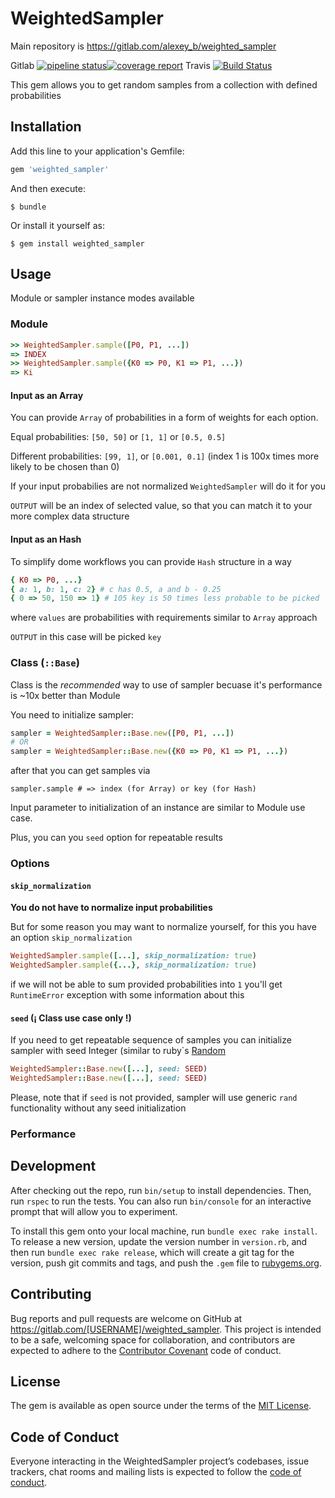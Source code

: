 # WeightedSampler

Main repository is https://gitlab.com/alexey_b/weighted_sampler

Gitlab [![pipeline status](https://gitlab.com/alexey_b/weighted_sampler/badges/master/pipeline.svg)](https://gitlab.com/alexey_b/weighted_sampler/commits/master)[![coverage report](https://gitlab.com/alexey_b/weighted_sampler/badges/master/coverage.svg)](https://gitlab.com/alexey_b/weighted_sampler/commits/master) Travis [![Build Status](https://travis-ci.org/ababich/weighted_sampler.svg?branch=master)](https://travis-ci.org/ababich/weighted_sampler)

This gem allows you to get random samples from a collection with defined probabilities


## Installation

Add this line to your application's Gemfile:

```ruby
gem 'weighted_sampler'
```

And then execute:

    $ bundle

Or install it yourself as:

    $ gem install weighted_sampler

## Usage

Module or sampler instance modes available

### Module

```ruby
>> WeightedSampler.sample([P0, P1, ...])
=> INDEX
>> WeightedSampler.sample({K0 => P0, K1 => P1, ...})
=> Ki
```

#### Input as an Array

You can provide `Array` of probabilities in a form of weights for each option.

Equal probabilities: `[50, 50]` or `[1, 1]` or `[0.5, 0.5]`

Different probabilities: `[99, 1]`, or `[0.001, 0.1]` (index 1 is 100x times more likely to be chosen than 0)

If your input probabilies are not normalized `WeightedSampler` will do it for you

`OUTPUT` will be an index of selected value, so that you can match it to your more complex data structure

#### Input as an Hash

To simplify dome workflows you can provide `Hash` structure in a way

```ruby
{ K0 => P0, ...}
{ a: 1, b: 1, c: 2} # c has 0.5, a and b - 0.25
{ 0 => 50, 150 => 1} # 105 key is 50 times less probable to be picked
```

where `values` are probabilities with requirements similar to `Array` approach

`OUTPUT` in this case will be picked `key`

### Class (`::Base`)

Class is the *recommended* way to use of sampler becuase it's performance is ~10x better than Module

You need to initialize sampler:

```ruby
sampler = WeightedSampler::Base.new([P0, P1, ...])
# OR
sampler = WeightedSampler::Base.new({K0 => P0, K1 => P1, ...})
```

after that you can get samples via

`sampler.sample # => index (for Array) or key (for Hash)`

Input parameter to initialization of an instance are similar to Module use case.

Plus, you can you `seed` option for repeatable results

### Options

#### `skip_normalization`
**You do not have to normalize input probabilities**

But for some reason you may want to normalize yourself, for this
you have an option `skip_normalization`

```ruby
WeightedSampler.sample([...], skip_normalization: true)
WeightedSampler.sample({...}, skip_normalization: true)
```

if we will not be able to sum provided probabilities into `1` you'll get `RuntimeError` exception with some information about this

#### `seed` (¡ Class use case only !)

If you need to get repeatable sequence of samples you can initialize sampler with seed Integer (similar to ruby`s [Random](https://ruby-doc.org/core/Random.html#method-c-new)

```ruby
WeightedSampler::Base.new([...], seed: SEED)
WeightedSampler::Base.new([...], seed: SEED)
```

Please, note that if `seed` is not provided, sampler will use generic `rand` functionality without any seed initialization

### Performance

## Development

After checking out the repo, run `bin/setup` to install dependencies. Then, run `rspec` to run the tests. You can also run `bin/console` for an interactive prompt that will allow you to experiment.

To install this gem onto your local machine, run `bundle exec rake install`. To release a new version, update the version number in `version.rb`, and then run `bundle exec rake release`, which will create a git tag for the version, push git commits and tags, and push the `.gem` file to [rubygems.org](https://rubygems.org).

## Contributing

Bug reports and pull requests are welcome on GitHub at https://gitlab.com/[USERNAME]/weighted_sampler. This project is intended to be a safe, welcoming space for collaboration, and contributors are expected to adhere to the [Contributor Covenant](http://contributor-covenant.org) code of conduct.

## License

The gem is available as open source under the terms of the [MIT License](https://opensource.org/licenses/MIT).

## Code of Conduct

Everyone interacting in the WeightedSampler project’s codebases, issue trackers, chat rooms and mailing lists is expected to follow the [code of conduct](https://github.com/[USERNAME]/weighted_sampler/blob/master/CODE_OF_CONDUCT.md).
